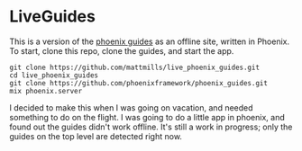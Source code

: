 # LiveGuides

This is a version of the [phoenix guides](http://www.phoenixframework.org/v0.14.0/docs) as an offline site, written in Phoenix. To start, clone this repo, clone the guides, and start the app.

```
git clone https://github.com/mattmills/live_phoenix_guides.git
cd live_phoenix_guides
git clone https://github.com/phoenixframework/phoenix_guides.git
mix phoenix.server
```

I decided to make this when I was going on vacation, and needed something to do on the flight. I was going to do a little app in phoenix, and found out the guides didn't work offline. It's still a work in progress; only the guides on the top level are detected right now.
